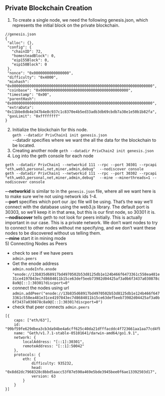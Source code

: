 ## Private Blockchain Creation
1) To create a single node, we need the following genesis.json, which represents the initial block on the private blockchain.
``` 
//genesis.json
{
 "alloc": {},
 "config": {
   "chainID": 72,
   "homesteadBlock": 0,
   "eip155Block": 0,
   "eip158Block": 0
 },
 "nonce": "0x0000000000000000",
 "difficulty": "0x4000",
 "mixhash": "0x0000000000000000000000000000000000000000000000000000000000000000",
 "coinbase": "0x0000000000000000000000000000000000000000",
 "timestamp": "0x00",
 "parentHash": "0x0000000000000000000000000000000000000000000000000000000000000000",
 "extraData": "0x11bbe8db4e347b4e8c937c1c8370e4b5ed33adb3db69cbdb7a38e1e50b1b82fa",
 "gasLimit": "0xffffffff"
}
```
2) Initialize the blockchain for this node.  
`geth --datadir PrivChain1 init genesis.json`  
--datadir specifies where we want the all the data for the blockchain to be located.
3) Creating another node
`geth --datadir PrivChain2 init genesis.json`
4) Log into the geth console for each node   
```
geth --datadir PrivChain1 --networkid 111 --rpc --port 30301 --rpcapi "eth,web3,personal,net,miner,admin,debug"  --nodiscover console
geth --datadir PrivChain1 --networkid 111 --rpc --port 30302 --rpcapi "eth,web3,personal,net,miner,admin,debug"  --mine --minerthreads=1 --nodiscover console
``` 
**--networkid** is similar to in the `genesis.json` file, where all we want here is to make sure we’re not using network ids 1-4.  
**--port** specifies which port our .ipc file will be using. That’s the way we’ll connect with the database using the web3.js library. The default port is 30303, so we’ll keep it in that area, but this is our first node, so 30301 it is.  
**--nodiscover** tells geth to not look for peers initially. This is actually important in our case. This is a private network. We don’t want nodes to try to connect to other nodes without me specifying, and we don’t want these nodes to be discovered without us telling them.  
**--mine** start it in mining mode  
5) Connecting Nodes as Peers  
  - check to see if we have peers  
    `admin.peers`
  - Get the enode address  
    `admin.nodeInfo.enode`  
    `"enode://13b835d68917bd4970502b53d8125db1e124b466f6473361c558ea481e31ce4197843ec7d8684011b15ce63def5eeb73982d04425af3a0b6f3437a030878c8a9@[::]:30301?discport=0"`
  - connect the nodes using url  
    `admin.addPeer("enode://13b835d68917bd4970502b53d8125db1e124b466f6473361c558ea481e31ce4197843ec7d8684011b15ce63def5eeb73982d04425af3a0b6f3437a030878c8a9@[::]:30301?discport=0")`
  - check that peer connects 
    `admin.peers`
```
[{
    caps: ["eth/63"],
    id: "99bf59fe629dbea3cb3da94be4a6cff625c40da21dfffacddc4f723661aa1aa77cd4fb7921eb437b0d5e9333c01ed57bfc0d433b9f718a2c95287d3542f2e9a8",
    name: "Geth/v1.7.1-stable-05101641/darwin-amd64/go1.9.1",
    network: {
        localAddress: "[::1]:30301",
        remoteAddress: "[::1]:50042"
    },
    protocols: {
        eth: {
            difficulty: 935232,
            head: "0x8dd2dc7968328c8bbd5aacc53f87e590a469e5bde3945bee0f6ae13392503d17",
            version: 63
        }
    }
}]
```
